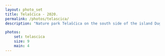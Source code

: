 ```yaml
---
layout: photo_set
title: Telašćica - 2020.
permalink: /photos/telascica/
description: "Nature park Telašćica on the south side of the island Dugi otok"

photos:
    set: telascica
    size: 9
    main: 4
---
```

